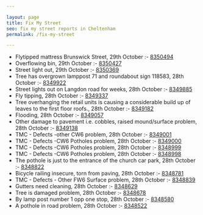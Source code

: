 ```yaml
---

layout: page
title: Fix My Street
seo: fix my street reports in Cheltenham
permalink: /fix-my-street

---
```


<!-- fix_marker starts -->

- Flytipped mattress Brunswick Street, 29th October :- [8350494](https://www.fixmystreet.com/report/8350494)
- Overflowing bin, 29th October :- [8350427](https://www.fixmystreet.com/report/8350427)
- Street light out, 29th October :- [8350369](https://www.fixmystreet.com/report/8350369)
- Tree has overgrown lamppost 71 and roundabout sign 118583, 28th October :- [8349922](https://www.fixmystreet.com/report/8349922)
- Street lights out on Langdon road for weeks, 28th October :- [8349885](https://www.fixmystreet.com/report/8349885)
- Fly tipping, 28th October :- [8349337](https://www.fixmystreet.com/report/8349337)
- Tree overhanging the retail units is causing a considerable build up of leaves to the first floor roofs., 28th October :- [8349182](https://www.fixmystreet.com/report/8349182)
- Flooding, 28th October :- [8349057](https://www.fixmystreet.com/report/8349057)
- Other damage to pavement i.e. cobbles, raised mound/surface problem, 28th October :- [8349138](https://www.fixmystreet.com/report/8349138)
- TMC - Defects -other CW6 problem, 28th October :- [8349001](https://www.fixmystreet.com/report/8349001)
- TMC - Defects -CW6 Potholes  problem, 28th October :- [8349000](https://www.fixmystreet.com/report/8349000)
- TMC - Defects -CW6 Potholes  problem, 28th October :- [8348999](https://www.fixmystreet.com/report/8348999)
- TMC - Defects -CW6 Potholes  problem, 28th October :- [8348998](https://www.fixmystreet.com/report/8348998)
- The pothole is just to the entrance of the church car park, 28th October :- [8348822](https://www.fixmystreet.com/report/8348822)
- Bicycle railing insecure, torn from paving, 28th October :- [8348781](https://www.fixmystreet.com/report/8348781)
- TMC - Defects - Other FW6  Surface problem, 28th October :- [8348839](https://www.fixmystreet.com/report/8348839)
- Gutters need cleaning, 28th October :- [8348629](https://www.fixmystreet.com/report/8348629)
- Tree is damaged problem, 28th October :- [8348678](https://www.fixmystreet.com/report/8348678)
- By lamp post number 1 opp one stop, 28th October :- [8348580](https://www.fixmystreet.com/report/8348580)
- A pothole in road problem, 28th October :- [8348522](https://www.fixmystreet.com/report/8348522)

<!-- fix_marker ends -->